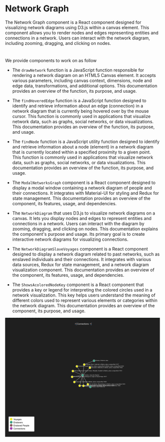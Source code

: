 # Network Graph

The Network Graph component is a React component designed for visualizing network diagrams using D3.js within a canvas element.
This component allows you to render nodes and edges representing entities and connections in a network. Users can interact with the network diagram, including zooming, dragging, and clicking on nodes.

#

We provide components to work on as follow

- The `drawNetwork` function is a JavaScript function responsible for rendering a network diagram on an HTML5 Canvas element. It accepts various parameters, including canvas context, dimensions, node and edge data, transformations, and additional options. This documentation provides an overview of the function, its purpose, and usage.

- The `findHoveredEdge` function is a JavaScript function designed to identify and retrieve information about an edge (connection) in a network diagram that is currently being hovered over by the mouse cursor. This function is commonly used in applications that visualize network data, such as graphs, social networks, or data visualizations. This documentation provides an overview of the function, its purpose, and usage.

- The `findNode` function is a JavaScript utility function designed to identify and retrieve information about a node (element) in a network diagram that is currently located within a specified proximity to a given point. This function is commonly used in applications that visualize network data, such as graphs, social networks, or data visualizations. This documentation provides an overview of the function, its purpose, and usage.

- The `ModalNetworksGraph` component is a React component designed to display a modal window containing a network diagram of people and their connections. It integrates with Material-UI for styling and Redux for state management. This documentation provides an overview of the component, its features, usage, and dependencies.

- The `NetworkDiagram` that uses D3.js to visualize network diagrams on a canvas. It lets you display nodes and edges to represent entities and connections in a network. Users can interact with the diagram by zooming, dragging, and clicking on nodes. This documentation explains the component's purpose and usage. Its primary goal is to create interactive network diagrams for visualizing connections.

- The `NetworkDiagramSlaveVoyages` component is a React component designed to display a network diagram related to past networks, such as enslaved individuals and their connections. It integrates with various data sources, Redux for state management, and a network diagram visualization component. This documentation provides an overview of the component, its features, usage, and dependencies.

- The `ShowsAcoloredNodeKey` component is a React component that provides a key or legend for interpreting the colored circles used in a network visualization. This key helps users understand the meaning of different colors used to represent various elements or categories within the network diagram. This documentation provides an overview of the component, its purpose, and usage.

![Network Graph](../../../assets/networkgraph.png)
